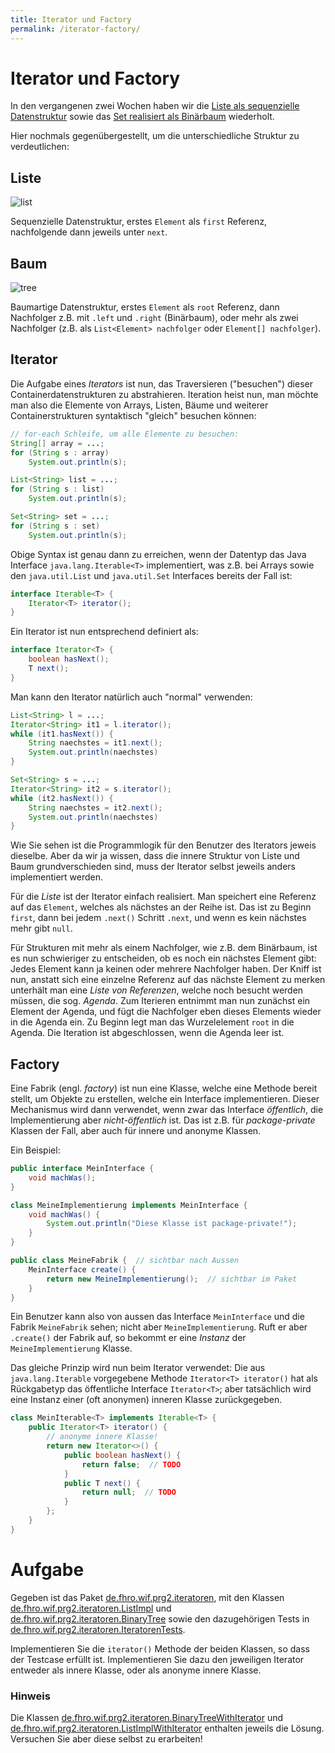 ```yaml
---
title: Iterator und Factory
permalink: /iterator-factory/
---
```


# Iterator und Factory

In den vergangenen zwei Wochen haben wir die [Liste als sequenzielle Datenstruktur](../listen-generics/) sowie das [Set realisiert als Binärbaum](../sets-baeume/) wiederholt.

Hier nochmals gegenübergestellt, um die unterschiedliche Struktur zu verdeutlichen:

## Liste

![list](../assets/list-od_001.svg)

Sequenzielle Datenstruktur, erstes `Element` als `first` Referenz, nachfolgende dann jeweils unter `next`.

## Baum

![tree](../assets/tree.svg)

Baumartige Datenstruktur, erstes `Element` als `root` Referenz, dann Nachfolger z.B. mit `.left` und `.right` (Binärbaum), oder mehr als zwei Nachfolger (z.B. als `List<Element> nachfolger` oder `Element[] nachfolger`).

## Iterator

Die Aufgabe eines _Iterators_ ist nun, das Traversieren ("besuchen") dieser Containerdatenstrukturen zu abstrahieren.
Iteration heist nun, man möchte man also die Elemente von Arrays, Listen, Bäume und weiterer Containerstrukturen syntaktisch "gleich" besuchen können:

```java
// for-each Schleife, um alle Elemente zu besuchen:
String[] array = ...;
for (String s : array)
	System.out.println(s);

List<String> list = ...;
for (String s : list)
	System.out.println(s);

Set<String> set = ...;
for (String s : set)
	System.out.println(s);
```

Obige Syntax ist genau dann zu erreichen, wenn der Datentyp das Java Interface `java.lang.Iterable<T>` implementiert, was z.B. bei Arrays sowie den `java.util.List` und `java.util.Set` Interfaces bereits der Fall ist:

```java
interface Iterable<T> {
	Iterator<T> iterator();
}
```

Ein Iterator ist nun entsprechend definiert als:

```java
interface Iterator<T> {
	boolean hasNext();
	T next();
}
```

Man kann den Iterator natürlich auch "normal" verwenden:

```java
List<String> l = ...;
Iterator<String> it1 = l.iterator();
while (it1.hasNext()) {
	String naechstes = it1.next();
	System.out.println(naechstes)
}

Set<String> s = ...;
Iterator<String> it2 = s.iterator();
while (it2.hasNext()) {
	String naechstes = it2.next();
	System.out.println(naechstes)
}
```

Wie Sie sehen ist die Programmlogik für den Benutzer des Iterators jeweis dieselbe.
Aber da wir ja wissen, dass die innere Struktur von Liste und Baum grundverschieden sind, muss der Iterator selbst jeweils anders implementiert werden.

Für die *Liste* ist der Iterator einfach realisiert.
Man speichert eine Referenz auf das `Element`, welches als nächstes an der Reihe ist.
Das ist zu Beginn `first`, dann bei jedem `.next()` Schritt `.next`, und wenn es kein nächstes mehr gibt `null`.

Für Strukturen mit mehr als einem Nachfolger, wie z.B. dem Binärbaum, ist es nun schwieriger zu entscheiden, ob es noch ein nächstes Element gibt: Jedes Element kann ja keinen oder mehrere Nachfolger haben.
Der Kniff ist nun, anstatt sich eine einzelne Referenz auf das nächste Element zu merken unterhält man eine _Liste von Referenzen_, welche noch besucht werden müssen, die sog. _Agenda_.
Zum Iterieren entnimmt man nun zunächst ein Element der Agenda, und fügt die Nachfolger eben dieses Elements wieder in die Agenda ein.
Zu Beginn legt man das Wurzelelement `root` in die Agenda.
Die Iteration ist abgeschlossen, wenn die Agenda leer ist.


## Factory

Eine Fabrik (engl. _factory_) ist nun eine Klasse, welche eine Methode bereit stellt, um Objekte zu erstellen, welche ein Interface implementieren.
Dieser Mechanismus wird dann verwendet, wenn zwar das Interface _öffentlich_, die Implementierung aber _nicht-öffentlich_ ist.
Das ist z.B. für _package-private_ Klassen der Fall, aber auch für innere und anonyme Klassen.

Ein Beispiel:

```java
public interface MeinInterface {
	void machWas();
}
```
```java
class MeineImplementierung implements MeinInterface {
	void machWas() {
		System.out.println("Diese Klasse ist package-private!");
	}
}
```
```java
public class MeineFabrik {  // sichtbar nach Aussen
	MeinInterface create() {
		return new MeineImplementierung();  // sichtbar im Paket
	}
}
```

Ein Benutzer kann also von aussen das Interface `MeinInterface` und die Fabrik `MeineFabrik` sehen; nicht aber `MeineImplementierung`.
Ruft er aber `.create()` der Fabrik auf, so bekommt er eine _Instanz_ der `MeineImplementierung` Klasse.

Das gleiche Prinzip wird nun beim Iterator verwendet: Die aus `java.lang.Iterable` vorgegebene Methode `Iterator<T> iterator()` hat als Rückgabetyp das öffentliche Interface `Iterator<T>`; aber tatsächlich wird eine Instanz einer (oft anonymen) inneren Klasse zurückgegeben.

```java
class MeinIterable<T> implements Iterable<T> {
	public Iterator<T> iterator() {
		// anonyme innere Klasse!
		return new Iterator<>() {
			public boolean hasNext() {
				return false;  // TODO
			}
			public T next() {
				return null;  // TODO
			}
		};
	}
}
```



# Aufgabe

Gegeben ist das Paket [de.fhro.wif.prg2.iteratoren](/src/main/java/de/fhro/wif/prg2/iteratoren/), mit den Klassen [de.fhro.wif.prg2.iteratoren.ListImpl](/src/main/java/de/fhro/wif/prg2/iteratoren/ListImpl.java) und [de.fhro.wif.prg2.iteratoren.BinaryTree](/src/main/java/de/fhro/wif/prg2/iteratoren/BinaryTree.java) sowie den dazugehörigen Tests in [de.fhro.wif.prg2.iteratoren.IteratorenTests](/src/test/java/de/fhro/wif/prg2/iteratoren/IteratorenTests.java).

Implementieren Sie die `iterator()` Methode der beiden Klassen, so dass der Testcase erfüllt ist.
Implementieren Sie dazu den jeweiligen Iterator entweder als innere Klasse, oder als anonyme innere Klasse.

### Hinweis

Die Klassen [de.fhro.wif.prg2.iteratoren.BinaryTreeWithIterator](/src/main/java/de/fhro/wif/prg2/iteratoren/BinaryTreWithIterator.java) und [de.fhro.wif.prg2.iteratoren.ListImplWithIterator](/src/main/java/de/fhro/wif/prg2/iteratoren/ListImplWithIterator.java) enthalten jeweils die Lösung.
Versuchen Sie aber diese selbst zu erarbeiten!
